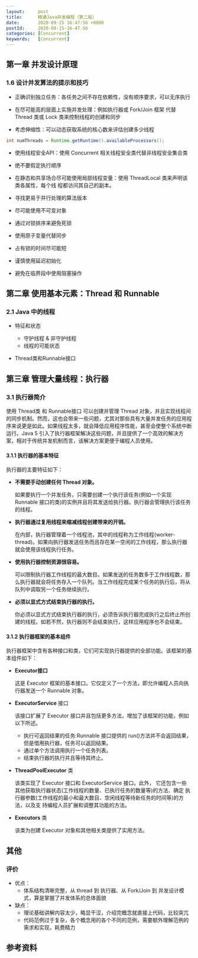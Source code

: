 ```yaml
---
layout:     post
title:      精通Java并发编程（第二版）
date:       2020-09-15 16:47:56 +0800
postId:     2020-09-15-16-47-56
categories: [Concurrent]
keywords:   [Concurrent]
---
```


## 第一章 并发设计原理

### 1.6 设计并发算法的提示和技巧

* 正确识别独立任务：各任务之间不存在依赖性，没有顺序要求，可以无序执行

* 在尽可能高的层面上实施并发处理：例如执行器或 Fork/Join 框架 代替 Thread 类或 Lock 类来控制线程的创建和同步

* 考虑伸缩性：可以动态获取系统的核心数来评估创建多少线程

```java
int numThreads = Runtime.getRuntime().availableProcessors();
```

* 使用线程安全API：使用 Concurrent 相关线程安全类代替非线程安全集合类

* 绝不要假定执行顺序

* 在静态和共享场合尽可能使用局部线程变量：使用 ThreadLocal 类来声明该类各属性，每个线 程都访问其自己的副本。

* 寻找更易于并行处理的算法版本

* 尽可能使用不可变对象

* 通过对锁排序来避免死锁

* 使用原子变量代替同步

* 占有锁的时间尽可能短

* 谨慎使用延迟初始化

* 避免在临界段中使用阻塞操作

## 第二章 使用基本元素：Thread 和 Runnable

### 2.1 Java 中的线程

* 特征和状态
    - 守护线程 & 非守护线程
    - 线程的可能状态

* Thread类和Runnable接口

## 第三章 管理大量线程：执行器

### 3.1 执行器简介
使用 Thread类 和 Runnable接口 可以创建并管理 Thread 对象，并且实现线程间的同步机制。然而，这也会带来一些问题，尤其对那些具有大量并发任务的应用程序来说更是如此。如果线程太多，就会降低应用程序性能，甚至会使整个系统中断运行。Java 5 引入了执行器框架解决这些问题，并且提供了一个高效的解决方案，相对于传统并发机制而言，该解决方案更便于编程人员使用。

#### 3.1.1 执行器的基本特征
执行器的主要特征如下：
* **不需要手动创建任何 Thread 对象。**

  如果要执行一个并发任务，只需要创建一个执行该任务(例如一个实现 Runnable 接口的类)的实例并且将其发送给执行器。执行器会管理执行该任务的线程。

* **执行器通过复用线程来缩减线程创建带来的开销。**

  在内部，执行器管理着一个线程池，其中的线程称为工作线程(worker-thread)。如果向执行器发送任务而且存在某一空闲的工作线程，那么执行器就会使用该线程执行任务。

* **使用执行器控制资源很容易。** 

  可以限制执行器工作线程的最大数目。如果发送的任务数多于工作线程数，那么执行器就会将任务存入一个队列。当工作线程完成某个任务的执行后，将从队列中调取另一个任务继续执行。
  
* **必须以显式方式结束执行器的执行。**

  你必须以显式方式结束执行器的执行，必须告诉执行器完成执行之后终止所创建的线程。如若不然，执行器则不会结束执行，这样应用程序也不会结束。



#### 3.1.2 执行器框架的基本组件

执行器框架中含有各种接口和类，它们可实现执行器提供的全部功能。该框架的基本组件如下：

* **Executor接口** 

  这是 Executor 框架的基本接口。它仅定义了一个方法，即允许编程人员向执行器发送一个 Runnable 对象。

* **ExecutorService** 接口

  该接口扩展了 Executor 接口并且包括更多方法，增加了该框架的功能，例如以下所述。

  * 执行可返回结果的任务:Runnable 接口提供的 run()方法并不会返回结果，但是借用执行器，任务可以返回结果。
  * 通过单个方法调用执行一个任务列表。
  * 结束执行器的执行并且等待其终止。

* **ThreadPoolExecutor** 类

  该类实现了 Executor 接口和 ExecutorService 接口。此外， 它还包含一些其他获取执行器状态(工作线程的数量、已执行任务的数量等)的方法、确定 执行器参数(工作线程的最小和最大数目、空闲线程等待新任务的时间等)的方法，以及支 持编程人员扩展和调整其功能的方法。

* **Executors** 类

  该类为创建 Executor 对象和其他相关类提供了实用方法。














## 其他

### 评价
* 优点：
    - 体系结构清晰完整，从 thread 到 执行器、从 Fork/Join 到 并发设计模式，算是掌握了并发体系的总体面貌
* 缺点：
    - 理论基础讲解内容太少，略显干涩，介绍完概念就直接上代码，比较突兀
    - 代码范例过于复杂，各个概念用的各个不同的范例，需要额外理解范例的需求和实现，耗费精力


## 参考资料




